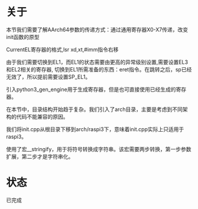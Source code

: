 # 关于
本节我们需要了解AArch64参数的传递方式：通过通用寄存器X0-X7传递，改变init函数的原型

CurrentEL寄存器的格式,lsr xd,xt,#imm指令右移

由于我们需要切换到EL1，而EL1的状态需要由更高的异常级别设置,需要设置EL3和EL2相关的寄存器,
切换到EL1所需准备的东西：eret指令。在跳转之后，sp已经无效了，所以提前需要设置SP_EL1。

引入python3\_gen\_engine用于生成寄存器，但是也可直接使用已经生成的寄存器。

在本节中，目录结构开始趋于复杂。我们引入了arch目录，主要是考虑到不同架构的代码不能兼容的原因。

我们将init.cpp从根目录下移到arch/raspi3下，意味着init.cpp实际上只适用于raspi3。

使用了宏__stringify，用于将符号转换成字符串。该宏需要两步转换，第一步参数扩展，第二步才是字符串化。

# 状态
已完成